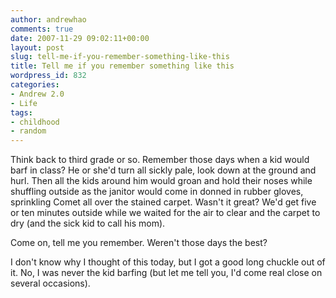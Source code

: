 ```yaml
---
author: andrewhao
comments: true
date: 2007-11-29 09:02:11+00:00
layout: post
slug: tell-me-if-you-remember-something-like-this
title: Tell me if you remember something like this
wordpress_id: 832
categories:
- Andrew 2.0
- Life
tags:
- childhood
- random
---
```


Think back to third grade or so. Remember those days when a kid would barf in class? He or she'd turn all sickly pale, look down at the ground and hurl. Then all the kids around him would groan and hold their noses while shuffling outside as the janitor would come in donned in rubber gloves, sprinkling Comet all over the stained carpet. Wasn't it great? We'd get five or ten minutes outside while we waited for the air to clear and the carpet to dry (and the sick kid to call his mom).

Come on, tell me you remember. Weren't those days the best?

I don't know why I thought of this today, but I got a good long chuckle out of it. No, I was never the kid barfing (but let me tell you, I'd come real close on several occasions).
